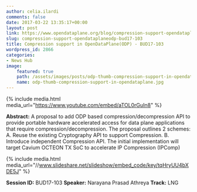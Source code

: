 ```yaml
---
author: celia.ilardi
comments: false
date: 2017-03-22 13:35:17+00:00
layout: post
link: https://www.opendataplane.org/blog/compression-support-opendataplaneodp-bud17-103/
slug: compression-support-opendataplaneodp-bud17-103
title: Compression support in OpenDataPlane(ODP) - BUD17-103
wordpress_id: 2866
categories:
- News Hub
image:
    featured: true
    path: /assets/images/posts/odp-thumb-compression-support-in-opendataplane.jpg
    name: odp-thumb-compression-support-in-opendataplane.jpg
---
```


{% include media.html media_url="https://www.youtube.com/embed/aTOL0rGuIn8" %}

**Abstract:**
A proposal to add ODP based compression/decompression API to provide portable hardware accelerated access for data plane applications that require compression/decompression. The proposal outlines 2 schemes:
A. Reuse the existing Cryptography API to support Compression.
B. Introduce independent Compression API.
The initial implementation will target Cavium OCTEON TX SoC to accelerate IP Compression (IPComp)

{% include media.html media_url="//www.slideshare.net/slideshow/embed_code/key/tqHryUU4bXDE5J" %}

**Session ID:** BUD17-103
**Speaker:** Narayana Prasad Athreya
**Track:** LNG
